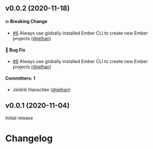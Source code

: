 ## v0.0.2 (2020-11-18)

#### :boom: Breaking Change
* [#6](https://github.com/jelhan/ember-addon-tests/pull/6) Always use globally installed Ember CLI to create new Ember projects ([@jelhan](https://github.com/jelhan))

#### :bug: Bug Fix
* [#6](https://github.com/jelhan/ember-addon-tests/pull/6) Always use globally installed Ember CLI to create new Ember projects ([@jelhan](https://github.com/jelhan))

#### Committers: 1
- Jeldrik Hanschke ([@jelhan](https://github.com/jelhan))

## v0.0.1 (2020-11-04)

Initial release


# Changelog
